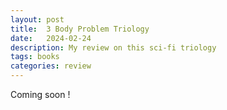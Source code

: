 ```yaml
---
layout: post
title:  3 Body Problem Triology
date:   2024-02-24
description: My review on this sci-fi triology
tags: books
categories: review
---
```

Coming soon !
